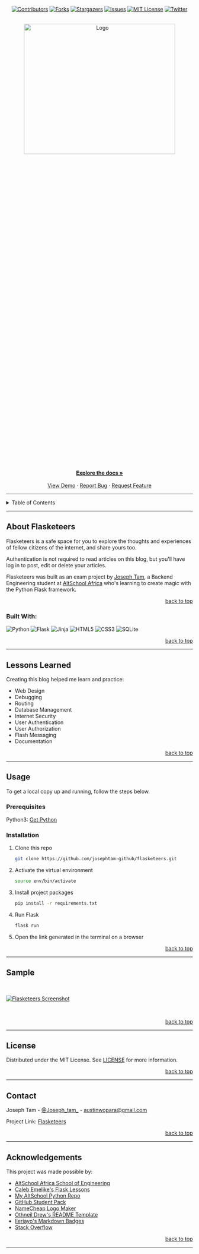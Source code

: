 <!-- Back to Top Navigation Anchor -->
<a name="readme-top"></a>

<!-- Project Shields -->
<div align="center">

  [![Contributors][contributors-shield]][contributors-url]
  [![Forks][forks-shield]][forks-url]
  [![Stargazers][stars-shield]][stars-url]
  [![Issues][issues-shield]][issues-url]
  [![MIT License][license-shield]][license-url]
  [![Twitter][twitter-shield]][twitter-url]
</div>

<!-- Project Logo -->
<br />
<div align="center">
  <a href="https://github.com/josephtam-github/flasketeers">
    <img src="static/Ze_Blog_logo/site.png" alt="Logo" width="90%" height="30%">
  </a>
</div>

<br />

<div>
  <p align="center">
    <a href="https://github.com/josephtam-github/flasketeers#readme"><strong>Explore the docs »</strong></a>
    <br />
    <br />
    <a href="https://github.com/josephtam-github/flasketeers/blob/main/static/screenshot.png">View Demo</a>
    ·
    <a href="https://github.com/josephtam-github/flasketeers/issues">Report Bug</a>
    ·
    <a href="https://github.com/josephtam-github/flasketeers/issues">Request Feature</a>
  </p>
</div>

---

<!-- Table of Contents -->
<details>
  <summary>Table of Contents</summary>
  <ol>
    <li>
      <a href="#about-flasketeers">About Flasketeers</a>
      <ul>
        <li><a href="#built-with">Built With</a></li>
      </ul>
    </li>
    <li>
      <a href="#lessons-learned">Lessons Learned</a>
    </li>
    <li>
      <a href="#usage">Usage</a>
      <ul>
        <li><a href="#prerequisites">Prerequisites</a></li>
        <li><a href="#installation">Installation</a></li>
      </ul>
    </li>    
    <li><a href="#sample">Sample</a></li>
    <li><a href="#license">License</a></li>
    <li><a href="#contact">Contact</a></li>
    <li><a href="#acknowledgments">Acknowledgments</a></li>
  </ol>
  <p align="right"><a href="#readme-top">back to top</a></p>
</details>

---

<!-- About the Blog -->
## About Flasketeers

Flasketeers is a safe space for you to explore the thoughts and experiences of fellow citizens of the internet, and share yours too.

Authentication is not required to read articles on this blog, but you'll have log in to post, edit or delete your articles.

Flasketeers was built as an exam project by <a href="https://www.github.com/josephtam-github">Joseph Tam</a>, a Backend Engineering student at <a href="https://altschoolafrica.com/schools/engineering">AltSchool Africa</a> who's learning to create magic with the Python Flask framework. 

<p align="right"><a href="#readme-top">back to top</a></p>

### Built With:

![Python][python]
![Flask][flask]
![Jinja][jinja]
![HTML5][html5]
![CSS3][css3]
![SQLite][sqlite]

<p align="right"><a href="#readme-top">back to top</a></p>

---
<!-- Lessons from the Project -->
## Lessons Learned

Creating this blog helped me learn and practice:
* Web Design
* Debugging
* Routing
* Database Management
* Internet Security
* User Authentication
* User Authorization
* Flash Messaging
* Documentation

<p align="right"><a href="#readme-top">back to top</a></p>

---

<!-- GETTING STARTED -->
## Usage

To get a local copy up and running, follow the steps below.

### Prerequisites

Python3: [Get Python](https://www.python.org/downloads/)

### Installation

1. Clone this repo
   ```sh
   git clone https://github.com/josephtam-github/flasketeers.git
   ```
2. Activate the virtual environment
   ```sh
   source env/bin/activate
   ```
3. Install project packages
   ```sh
   pip install -r requirements.txt
   ```
4. Run Flask
   ```sh
   flask run
   ```
5. Open the link generated in the terminal on a browser

<p align="right"><a href="#readme-top">back to top</a></p>

---

<!-- Sample Screenshot -->
## Sample

<br />

[![Flasketeers Screenshot][flasketeers-screenshot]](https://github.com/josephtam-github/flasketeers/blob/main/static/screenshot.png)

<br/>

<p align="right"><a href="#readme-top">back to top</a></p>

---

<!-- License -->
## License

Distributed under the MIT License. See <a href="https://github.com/josephtam-github/flasketeers/blob/main/LICENSE">LICENSE</a> for more information.

<p align="right"><a href="#readme-top">back to top</a></p>

---

<!-- Contact -->
## Contact

Joseph Tam - [@Joseph_tam_](https://twitter.com/Joseph_tam_) - austinwopara@gmail.com

Project Link: [Flasketeers](https://github.com/josephtam-github/flasketeers)

<p align="right"><a href="#readme-top">back to top</a></p>

---

<!-- Acknowledgements -->
## Acknowledgements

This project was made possible by:

* [AltSchool Africa School of Engineering](https://altschoolafrica.com/schools/engineering)
* [Caleb Emelike's Flask Lessons](https://github.com/CalebEmelike)
* [My AltSchool Python Repo](https://github.com/josephtam-github/altschool-python)
* [GitHub Student Pack](https://education.github.com/globalcampus/student)
* [NameCheap Logo Maker](https://www.namecheap.com/logo-maker/)
* [Othneil Drew's README Template](https://github.com/othneildrew/Best-README-Template)
* [Ileriayo's Markdown Badges](https://github.com/Ileriayo/markdown-badges)
* [Stack Overflow](https://stackoverflow.com/)

<p align="right"><a href="#readme-top">back to top</a></p>

---

<!-- Markdown Links & Images -->
[contributors-shield]: https://img.shields.io/github/contributors/josephtam-github/flasketeers.svg?style=for-the-badge
[contributors-url]: https://github.com/josephtam-github/flasketeers/graphs/contributors
[forks-shield]: https://img.shields.io/github/forks/josephtam-github/flasketeers.svg?style=for-the-badge
[forks-url]: https://github.com/josephtam-github/flasketeers/network/members
[stars-shield]: https://img.shields.io/github/stars/josephtam-github/flasketeers.svg?style=for-the-badge
[stars-url]: https://github.com/josephtam-github/flasketeers/stargazers
[issues-shield]: https://img.shields.io/github/issues/josephtam-github/flasketeers.svg?style=for-the-badge
[issues-url]: https://github.com/josephtam-github/flasketeersissues
[license-shield]: https://img.shields.io/github/license/josephtam-github/flasketeers.svg?style=for-the-badge
[license-url]: https://github.com/josephtam-github/flasketeers/blob/main/LICENSE.txt
[twitter-shield]: https://img.shields.io/badge/-@Joseph_tam_-1ca0f1?style=for-the-badge&logo=twitter&logoColor=white&link=https://twitter.com/Joseph_tam_
[twitter-url]: https://twitter.com/Joseph_tam_
[flasketeers-screenshot]: static/screenshot.png
[python]: https://img.shields.io/badge/python-3670A0?style=for-the-badge&logo=python&logoColor=ffdd54
[flask]: https://img.shields.io/badge/flask-%23000.svg?style=for-the-badge&logo=flask&logoColor=white
[jinja]: https://img.shields.io/badge/jinja-white.svg?style=for-the-badge&logo=jinja&logoColor=black
[html5]: https://img.shields.io/badge/html5-%23E34F26.svg?style=for-the-badge&logo=html5&logoColor=white
[css3]: https://img.shields.io/badge/css3-%231572B6.svg?style=for-the-badge&logo=css3&logoColor=white
[sqlite]: https://img.shields.io/badge/sqlite-%2307405e.svg?style=for-the-badge&logo=sqlite&logoColor=white
